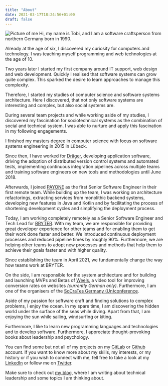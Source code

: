 ```yaml
---
title: "About"
date: 2021-03-17T18:24:56+01:00
draft: false
---
```


![Picture of me](/images/about-profile.jpg#floatright)
Hi, my name is Tobi, and I am a software craftsperson from northern Germany born in 1990.

Already at the age of six, I discovered my curiosity for computers and technology. I was teaching myself programming and web technologies at the age of 10.

Two years later I started my first company around IT support, web design and web development. Quickly I realised that software systems can grow quite complex. This sparked the desire to learn approaches to manage this complexity.

Therefore, I started my studies of computer science and software systems architecture. Here I discovered, that not only software systems are interesting and complex, but also social systems are.

During several team projects and while working aside of my studies, I discovered my fascination for sociotechnical systems as the combination of social and technical system. I was able to nurture and apply this fascination in my following engagements.

I finished my masters degree in computer science with focus on software systems engineering in 2015 in Lübeck.

Since then, I have worked for [Dräger](https://www.draeger.com/), developing application software, driving the adoption of distributed version control systems and automated tests, implementing continuous integration pipelines across multiple teams and training software engineers on new tools and methodologies until June 2018.

Afterwards, I joined [PAYONE](https://www.payone.com/) as the first Senior Software Engineer in their first remote team. While building up the team, I was working on architecture refactorings, extracting services from monolithic backend systems, developing new features in Java and Kotlin and by facilitating the process of shortening development cycles and simplifying the deployment process.

Today, I am working completely remotely as a Senior Software Engineer and Tech Lead for [BRYTER](http://bryter.com/). With my team, we are responsible for providing great developer experience for other teams and for enabling them to get their work done faster and better. We introduced continuous deployment processes and reduced pipeline times by roughly 90%. Furthermore, we are helping other teams to adopt new processes and methods that help them to achieve their goals faster and with higher quality.

Since establishing the team in April 2021, we fundamentally change the way how teams work at BRYTER.

On the side, I am responsible for the system architecture and for building and launching MVPs and Betas of [Weels](https://weels.site/), a video tool for improving conversion rates on websites _(currently German only)_. Furthermore, I am one of the organisers of the [SoCraTes Germany (Un)conference](https://www.socrates-conference.de/).

Aside of my passion for software craft and finding solutions to complex problems, I enjoy the ocean. In my spare time, I am discovering the hidden world under the surface of the seas while diving. Apart from that, I am enjoying the sun while sailing, windsurfing or kiting. 

Furthermore, I like to learn new programming languages and technologies and to develop software. Furthermore, I appreciate thought-provoking books about leadership and psychology.

You can find some but not all of my projects on my [GitLab](https://gitlab.com/TobiasMende) or [Github](https://github.com/TobiasMende/) account. If you want to know more about my skills, my interests, or my history or if you wish to connect with me, fell free to take a look at my [LinkedIn](https://www.linkedin.com/in/tobiasmende/) or follow me on [Twitter](https://twitter.com/tobias_mende).

Make sure to check out [my blog](/blog), where I am writing about technical leadership and some topics I am thinking about. 
